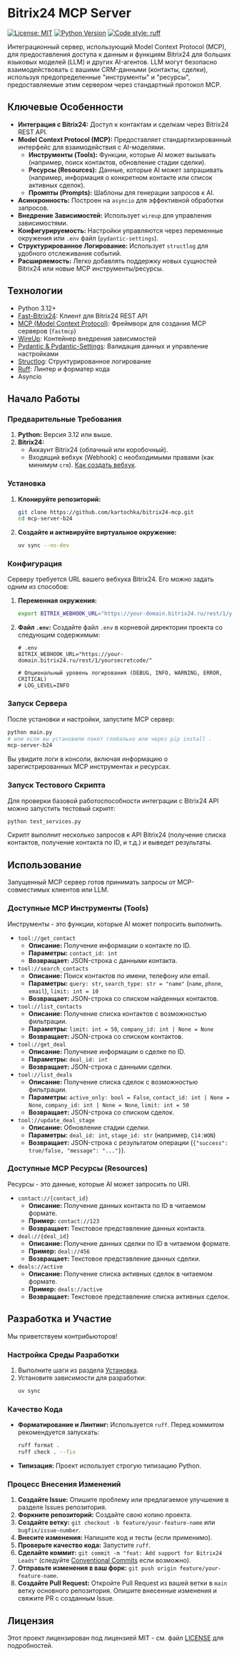 # Bitrix24 MCP Server

[![License: MIT](https://img.shields.io/badge/License-MIT-yellow.svg)](https://opensource.org/licenses/MIT)
[![Python Version](https://img.shields.io/badge/python-3.12+-blue.svg)](https://www.python.org/downloads/release/python-3120/)
[![Code style: ruff](https://img.shields.io/endpoint?url=https://raw.githubusercontent.com/astral-sh/ruff/main/assets/badge/v2.json)](https://github.com/astral-sh/ruff)

Интеграционный сервер, использующий Model Context Protocol (MCP), для предоставления доступа к данным и функциям Bitrix24 для больших языковых моделей (LLM) и других AI-агентов. LLM могут безопасно взаимодействовать с вашими CRM-данными (контакты, сделки), используя предопределенные "инструменты" и "ресурсы", предоставляемые этим сервером через стандартный протокол MCP.

## Ключевые Особенности

*   **Интеграция с Bitrix24:** Доступ к контактам и сделкам через Bitrix24 REST API.
*   **Model Context Protocol (MCP):** Предоставляет стандартизированный интерфейс для взаимодействия с AI-моделями.
    *   **Инструменты (Tools):** Функции, которые AI может вызывать (например, поиск контактов, обновление стадии сделки).
    *   **Ресурсы (Resources):** Данные, которые AI может запрашивать (например, информация о конкретном контакте или список активных сделок).
    *   **Промпты (Prompts):** Шаблоны для генерации запросов к AI.
*   **Асинхронность:** Построен на `asyncio` для эффективной обработки запросов.
*   **Внедрение Зависимостей:** Использует `wireup` для управления зависимостями.
*   **Конфигурируемость:** Настройки управляются через переменные окружения или `.env` файл (`pydantic-settings`).
*   **Структурированное Логирование:** Использует `structlog` для удобного отслеживания событий.
*   **Расширяемость:** Легко добавлять поддержку новых сущностей Bitrix24 или новые MCP инструменты/ресурсы.

## Технологии

*   Python 3.12+
*   [Fast-Bitrix24](https://github.com/leshchenko1979/fast_bitrix24): Клиент для Bitrix24 REST API
*   [MCP (Model Context Protocol)](https://github.com/mentalcalculation/mcp): Фреймворк для создания MCP серверов (`fastmcp`)
*   [WireUp](https://github.com/maldoinc/wireup): Контейнер внедрения зависимостей
*   [Pydantic & Pydantic-Settings](https://docs.pydantic.dev/): Валидация данных и управление настройками
*   [Structlog](https://www.structlog.org/): Структурированное логирование
*   [Ruff](https://github.com/astral-sh/ruff): Линтер и форматер кода
*   Asyncio

## Начало Работы

### Предварительные Требования

1.  **Python:** Версия 3.12 или выше.
2.  **Bitrix24:**
    *   Аккаунт Bitrix24 (облачный или коробочный).
    *   Входящий вебхук (Webhook) с необходимыми правами (как минимум `crm`). [Как создать вебхук](https://helpdesk.bitrix24.ru/open/12143646/).

### Установка

1.  **Клонируйте репозиторий:**
    ```bash
    git clone https://github.com/kartochka/bitrix24-mcp.git
    cd mcp-server-b24
    ```

2.  **Создайте и активируйте виртуальное окружение:**
    ```bash
    uv sync --no-dev
    ```

### Конфигурация

Серверу требуется URL вашего вебхука Bitrix24. Его можно задать одним из способов:

1.  **Переменная окружения:**
    ```bash
    export BITRIX_WEBHOOK_URL="https://your-domain.bitrix24.ru/rest/1/yoursecretcode/"
    ```

2.  **Файл `.env`:**
    Создайте файл `.env` в корневой директории проекта со следующим содержимым:
    ```dotenv
    # .env
    BITRIX_WEBHOOK_URL="https://your-domain.bitrix24.ru/rest/1/yoursecretcode/"

    # Опциональный уровень логирования (DEBUG, INFO, WARNING, ERROR, CRITICAL)
    # LOG_LEVEL=INFO
    ```

### Запуск Сервера

После установки и настройки, запустите MCP сервер:

```bash
python main.py
# или если вы установили пакет глобально или через pip install .
mcp-server-b24
```

Вы увидите логи в консоли, включая информацию о зарегистрированных MCP инструментах и ресурсах.

### Запуск Тестового Скрипта

Для проверки базовой работоспособности интеграции с Bitrix24 API можно запустить тестовый скрипт:

```bash
python test_services.py
```
Скрипт выполнит несколько запросов к API Bitrix24 (получение списка контактов, получение контакта по ID, и т.д.) и выведет результаты.

## Использование

Запущенный MCP сервер готов принимать запросы от MCP-совместимых клиентов или LLM.

### Доступные MCP Инструменты (Tools)

Инструменты - это функции, которые AI может попросить выполнить.

*   `tool://get_contact`
    *   **Описание:** Получение информации о контакте по ID.
    *   **Параметры:** `contact_id: int`
    *   **Возвращает:** JSON-строка с данными контакта.
*   `tool://search_contacts`
    *   **Описание:** Поиск контактов по имени, телефону или email.
    *   **Параметры:** `query: str`, `search_type: str = "name"` (`name`, `phone`, `email`), `limit: int = 10`
    *   **Возвращает:** JSON-строка со списком найденных контактов.
*   `tool://list_contacts`
    *   **Описание:** Получение списка контактов с возможностью фильтрации.
    *   **Параметры:** `limit: int = 50`, `company_id: int | None = None`
    *   **Возвращает:** JSON-строка со списком контактов.
*   `tool://get_deal`
    *   **Описание:** Получение информации о сделке по ID.
    *   **Параметры:** `deal_id: int`
    *   **Возвращает:** JSON-строка с данными сделки.
*   `tool://list_deals`
    *   **Описание:** Получение списка сделок с возможностью фильтрации.
    *   **Параметры:** `active_only: bool = False`, `contact_id: int | None = None`, `company_id: int | None = None`, `limit: int = 50`
    *   **Возвращает:** JSON-строка со списком сделок.
*   `tool://update_deal_stage`
    *   **Описание:** Обновление стадии сделки.
    *   **Параметры:** `deal_id: int`, `stage_id: str` (например, `C14:WON`)
    *   **Возвращает:** JSON-строка с результатом операции (`{"success": true/false, "message": "..."}`).

### Доступные MCP Ресурсы (Resources)

Ресурсы - это данные, которые AI может запросить по URI.

*   `contact://{contact_id}`
    *   **Описание:** Получение данных контакта по ID в читаемом формате.
    *   **Пример:** `contact://123`
    *   **Возвращает:** Текстовое представление данных контакта.
*   `deal://{deal_id}`
    *   **Описание:** Получение данных сделки по ID в читаемом формате.
    *   **Пример:** `deal://456`
    *   **Возвращает:** Текстовое представление данных сделки.
*   `deals://active`
    *   **Описание:** Получение списка активных сделок в читаемом формате.
    *   **Пример:** `deals://active`
    *   **Возвращает:** Текстовое представление списка активных сделок.

## Разработка и Участие

Мы приветствуем контрибьюторов!

### Настройка Среды Разработки

1.  Выполните шаги из раздела [Установка](#установка).
2.  Установите зависимости для разработки:
    ```bash
    uv sync
    ```

### Качество Кода

*   **Форматирование и Линтинг:** Используется `ruff`. Перед коммитом рекомендуется запускать:
    ```bash
    ruff format .
    ruff check . --fix
    ```
*   **Типизация:** Проект использует строгую типизацию Python.

### Процесс Внесения Изменений

1.  **Создайте Issue:** Опишите проблему или предлагаемое улучшение в разделе Issues репозитория.
2.  **Форкните репозиторий:** Создайте свою копию проекта.
3.  **Создайте ветку:** `git checkout -b feature/your-feature-name` или `bugfix/issue-number`.
4.  **Внесите изменения:** Напишите код и тесты (если применимо).
5.  **Проверьте качество кода:** Запустите `ruff`.
6.  **Сделайте коммит:** `git commit -m "feat: Add support for Bitrix24 Leads"` (следуйте [Conventional Commits](https://www.conventionalcommits.org/) если возможно).
7.  **Отправьте изменения в ваш форк:** `git push origin feature/your-feature-name`.
8.  **Создайте Pull Request:** Откройте Pull Request из вашей ветки в `main` ветку основного репозитория. Опишите внесенные изменения и свяжите PR с созданным Issue.

## Лицензия

Этот проект лицензирован под лицензией MIT - см. файл [LICENSE](LICENSE) для подробностей.
